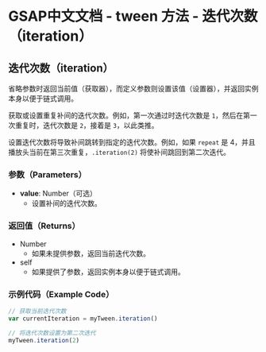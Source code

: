 # GSAP中文文档 - tween 方法 - 迭代次数（iteration）

## 迭代次数（iteration）

省略参数时返回当前值（获取器），而定义参数则设置该值（设置器），并返回实例本身以便于链式调用。

获取或设置重复补间的迭代次数。例如，第一次通过时迭代次数是 `1`，然后在第一次重复时，迭代次数是 `2`，接着是 `3`，以此类推。

设置迭代次数将导致补间跳转到指定的迭代次数。例如，如果 `repeat` 是 4，并且播放头当前在第三次重复，`.iteration(2)` 将使补间跳回到第二次迭代。

### 参数（Parameters）

- **value**: Number（可选）
  - 设置补间的迭代次数。

### 返回值（Returns）

- Number
  - 如果未提供参数，返回当前迭代次数。
- self
  - 如果提供了参数，返回实例本身以便于链式调用。

### 示例代码（Example Code）

```javascript
// 获取当前迭代次数
var currentIteration = myTween.iteration()

// 将迭代次数设置为第二次迭代
myTween.iteration(2)
```
